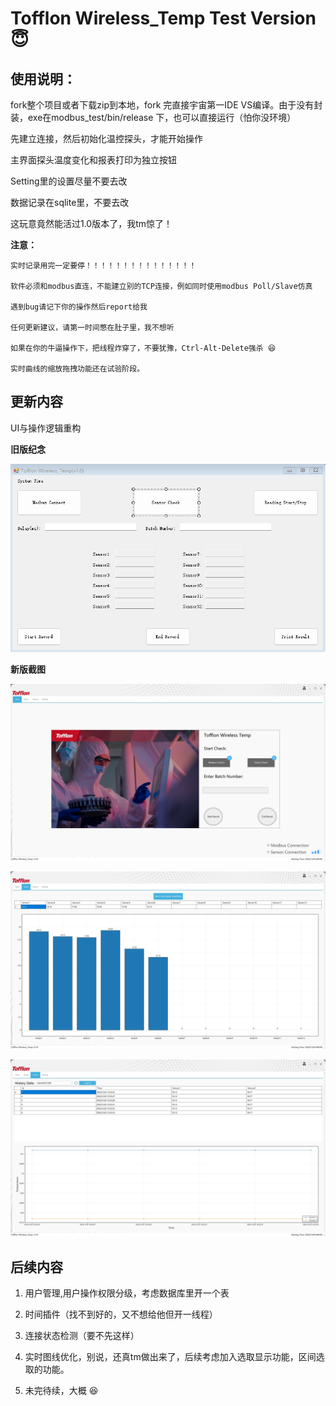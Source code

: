 # Tofflon Wireless_Temp Test Version 😇

## 使用说明：

fork整个项目或者下载zip到本地，fork 完直接宇宙第一IDE VS编译。由于没有封装，exe在modbus_test/bin/release 下，也可以直接运行（怕你没环境）

先建立连接，然后初始化温控探头，才能开始操作

主界面探头温度变化和报表打印为独立按钮

Setting里的设置尽量不要去改

数据记录在sqlite里，不要去改

这玩意竟然能活过1.0版本了，我tm惊了！

**注意：**

    实时记录用完一定要停！！！！！！！！！！！！！！！

    软件必须和modbus直连，不能建立别的TCP连接，例如同时使用modbus Poll/Slave仿真

    遇到bug请记下你的操作然后report给我

    任何更新建议，请第一时间憋在肚子里，我不想听

    如果在你的牛逼操作下，把线程炸穿了，不要犹豫，Ctrl-Alt-Delete强杀 😆 

    实时曲线的缩放拖拽功能还在试验阶段。

## 更新内容

UI与操作逻辑重构

**旧版纪念**

![version1](/icon/1.png)

**新版截图**

![screenshot](/icon/snap1.png)

![screenshot](/icon/snap2.png)

![screenshot](/icon/snap3.png)

## 后续内容

1. 用户管理,用户操作权限分级，考虑数据库里开一个表

2. 时间插件（找不到好的，又不想给他但开一线程）

3. 连接状态检测（要不先这样）

4. 实时图线优化，别说，还真tm做出来了，后续考虑加入选取显示功能，区间选取的功能。

5. 未完待续，大概 😆